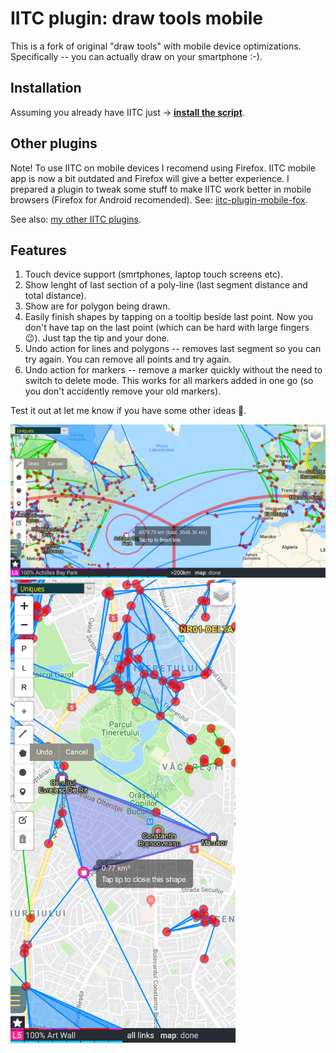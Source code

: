 # IITC plugin: draw tools mobile

This is a fork of original "draw tools" with mobile device optimizations.
Specifically -- you can actually draw on your smartphone :-).

Installation
------------

Assuming you already have IITC just → **[install the script](https://github.com/Eccenux/iitc-plugin-draw-tools-mobile/raw/master/draw-tools-mobile.user.js)**.

Other plugins
-------------

Note! To use IITC on mobile devices I recomend using Firefox. IITC mobile app is now a bit outdated and Firefox will give a better experience. I prepared a plugin to tweak some stuff to make IITC work better in mobile browsers (Firefox for Android recomended). See: [iitc-plugin-mobile-fox](https://github.com/Eccenux/iitc-plugin-mobile-fox/blob/master/README.md).

See also: [my other IITC plugins](https://github.com/search?q=user%3AEccenux+iitc-plugin&type=Repositories).

Features
--------

1. Touch device support (smrtphones, laptop touch screens etc).
2. Show lenght of last section of a poly-line (last segment distance and total distance).
3. Show are for polygon being drawn.
4. Easily finish shapes by tapping on a tooltip beside last point. Now you don't have tap on the last point (which can be hard with large fingers 😉). Just tap the tip and your done.
4. Undo action for lines and polygons -- removes last segment so you can try again. You can remove all points and try again.
5. Undo action for markers -- remove a marker quickly without the need to switch to delete mode. This works for all markers added in one go (so you don't accidently remove your old markers).

Test it out at let me know if you have some other ideas 🙂.

<img src="https://raw.githubusercontent.com/Eccenux/iitc-plugin-draw-tools-mobile/master/screens/line_segment_lenght_and_undo.png" width="740" alt=" ">
<img src="https://raw.githubusercontent.com/Eccenux/iitc-plugin-draw-tools-mobile/master/screens/polygon_area_and_undo.png" width="360" alt=" ">

